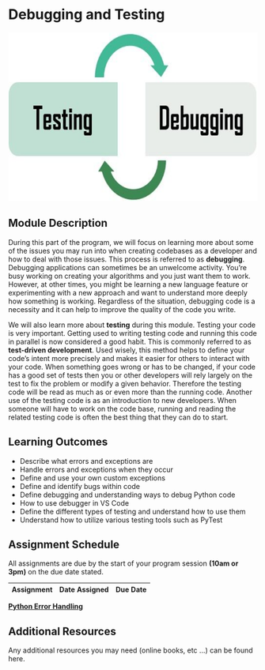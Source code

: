 # Debugging and Testing

<img alt="Debugging and Testing" src="../images/Testing-Vs-Debugging.jpeg" height="342px" width="100%">

## Module Description

During this part of the program, we will focus on learning more about some of the issues you may run into when creating codebases as a developer and how to deal with those issues. This process is referred to as **debugging**. Debugging applications can sometimes be an unwelcome activity. You’re busy working on creating your algorithms and you just want them to work. However, at other times, you might be learning a new language feature or experimenting with a new approach and want to understand more deeply how something is working. Regardless of the situation, debugging code is a necessity and it can help to improve the quality of the code you write. 

We will also learn more about **testing** during this module. Testing your code is very important. Getting used to writing testing code and running this code in parallel is now considered a good habit. This is commonly referred to as **test-driven development**. Used wisely, this method helps to define your code’s intent more precisely and makes it easier for others to interact with your code. When something goes wrong or has to be changed, if your code has a good set of tests then you or other developers will rely largely on the test to fix the problem or modify a given behavior. Therefore the testing code will be read as much as or even more than the running code. Another use of the testing code is as an introduction to new developers. When someone will have to work on the code base, running and reading the related testing code is often the best thing that they can do to start. 

## Learning Outcomes

* Describe what errors and exceptions are
* Handle errors and exceptions when they occur
* Define and use your own custom exceptions
* Define and identify bugs within code
* Define debugging and understanding ways to debug Python code
* How to use debugger in VS Code
* Define the different types of testing and understand how to use them
* Understand how to utilize various testing tools such as PyTest


## Assignment Schedule

All assignments are due by the start of your program session **(10am or 3pm)** on the due date stated.

Assignment | Date Assigned | Due Date
---------- | ------------- | --------
**[Python Error Handling](https://github.com/HtH-HacktheHood/Tech-Foundations/blob/main/(M3)%20Debugging%20and%20Testing/(L15)%20Common%20Python%20Errors.ipynb)**


## Additional Resources

Any additional resources you may need (online books, etc ...) can be found here.

